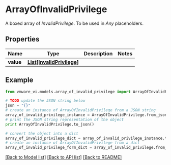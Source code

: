 # ArrayOfInvalidPrivilege

A boxed array of *InvalidPrivilege*. To be used in *Any* placeholders. 

## Properties
Name | Type | Description | Notes
------------ | ------------- | ------------- | -------------
**value** | [**List[InvalidPrivilege]**](InvalidPrivilege.md) |  | 

## Example

```python
from vmware_vi.models.array_of_invalid_privilege import ArrayOfInvalidPrivilege

# TODO update the JSON string below
json = "{}"
# create an instance of ArrayOfInvalidPrivilege from a JSON string
array_of_invalid_privilege_instance = ArrayOfInvalidPrivilege.from_json(json)
# print the JSON string representation of the object
print ArrayOfInvalidPrivilege.to_json()

# convert the object into a dict
array_of_invalid_privilege_dict = array_of_invalid_privilege_instance.to_dict()
# create an instance of ArrayOfInvalidPrivilege from a dict
array_of_invalid_privilege_form_dict = array_of_invalid_privilege.from_dict(array_of_invalid_privilege_dict)
```
[[Back to Model list]](../README.md#documentation-for-models) [[Back to API list]](../README.md#documentation-for-api-endpoints) [[Back to README]](../README.md)


